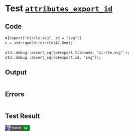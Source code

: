 # Test [`attributes_export_id`](/doc/attributes.md#L87)

## Code

```µcad
#[export("circle.svg", id = "svg")]
c = std::geo2d::circle(42.0mm);

std::debug::assert_eq([c#export.filename, "circle.svg"]);
std::debug::assert_eq([c#export.id, "svg"]);

```

## Output

```,plain
```

## Errors

```,plain
```

## Test Result

![OK](/doc/.test/attributes_export_id.png)
